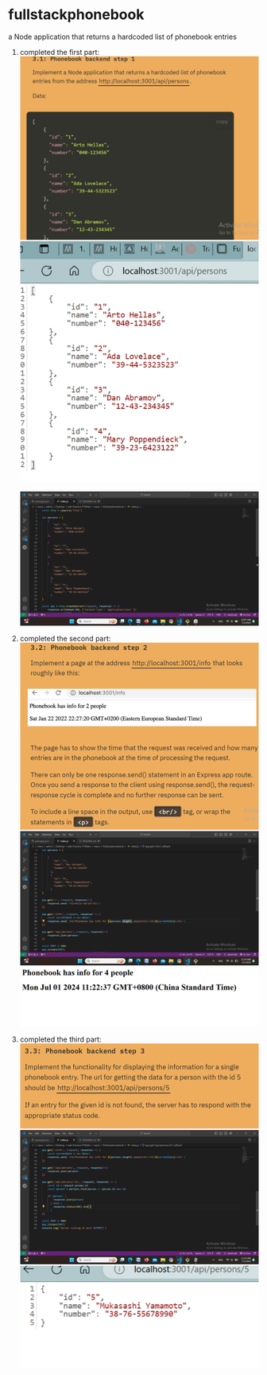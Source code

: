 # fullstackphonebook
a Node application that returns a hardcoded list of phonebook entries 


1. completed the first part:
   ![alt text](image.png) 
   ![alt text](image-1.png)

   ![alt text](image-2.png)

2. completed the second part:
   ![alt text](image-3.png)
   ![alt text](image-4.png)
   ![alt text](image-5.png)

3. completed the third part:
   ![alt text](image-6.png)
   ![alt text](image-7.png)
   ![alt text](image-8.png)


